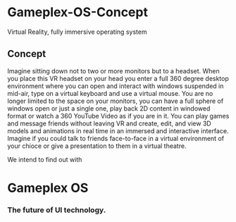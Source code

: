 # Gameplex-OS-Concept
Virtual Reality, fully immersive operating system


## Concept
 Imagine sitting down not to two or more monitors but to a headset. When you place this VR headset on your head you enter a full 360 degree desktop environment where you can open and interact with windows suspended in mid-air, type on a virtual keyboard and use a virtual mouse. You are no longer limited to the space on your monitors, you can have a full sphere of windows open or just a single one, play back 2D content in windowed format or watch a 360 YouTube Video as if you are in it. You can play games and message friends without leaving VR and create, edit, and view 3D models and animations in real time in an immersed and interactive interface. Imagine if you could talk to friends face-to-face in a virtual environment of your chioce or give a presentation to them in a virtual theatre.

We intend to find out with
 
# Gameplex OS
### The future of UI technology.
